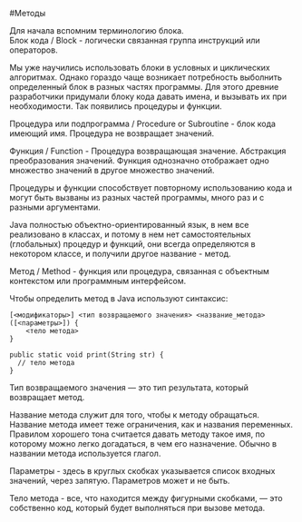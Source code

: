#Методы

Для начала вспомним терминологию блока.  
Блок кода / Block - логически связанная группа инструкций или операторов.

Мы уже научились использовать блоки в условных и циклических алгоритмах. Однако гораздо чаще возникает потребность выболнить определенный блок в разных частях программы. Для этого древние разработчики придумали блоку кода давать имена, и вызывать их при необходимости. Так появились процедуры и функции.

Процедура или подпрограмма / Procedure or Subroutine - блок кода имеющий имя. Процедура не возвращает значений.

Функция / Function - Процедура возвращающая значение. Абстракция преобразования значений. Функция однозначно отображает одно множество значений в другое множество значений.

Процедуры и функции способствует повторному использованию кода и могут быть вызваны из разных частей программы, много раз и с разными аргументами.

Java полностью объектно-ориентированный язык, в нем все реализовано в классах, и потому в нем нет самостоятельных (глобальных) процедур и функций, они всегда определяются в некотором классе, и получили другое название - метод.

Метод / Method - функция или процедура, связанная с объектным контекстом или программным интерфейсом.

Чтобы определить метод в Java используют синтаксис:
```
[<модификаторы>] <тип возвращаемого значения> <название_метода> ([<параметры>]) {
    <тело метода>
}

public static void print(String str) {
  // тело метода
}
```

Тип возвращаемого значения — это тип результата, который возвращает метод.

Название метода служит для того, чтобы к методу обращаться. Название метода имеет теже ограничения, как и названия переменных. Правилом хорошего тона считается давать методу такое имя, по которому можно легко догадаться, в чем его назначение. Обычно в названии метода используется глагол.

Параметры - здесь в круглых скобках указывается список входных значений, через запятую. Параметров может и не быть.

Тело метода - все, что находится между фигурными скобками, — это собственно код, который будет выполняться при вызове метода.
